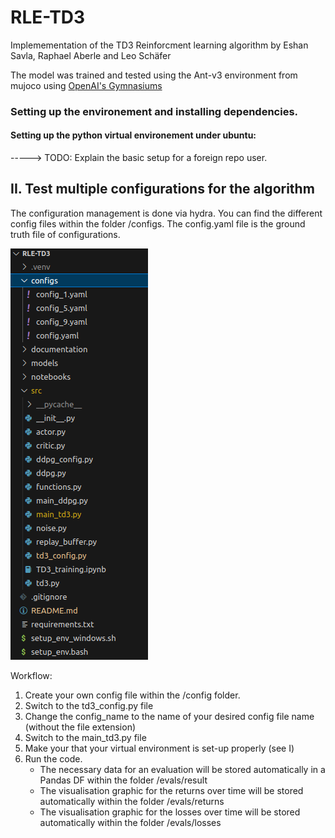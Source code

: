 # RLE-TD3
Implemementation of the TD3 Reinforcment learning algorithm by Eshan Savla, Raphael Aberle and Leo Schäfer

The model was trained and tested using the Ant-v3 environment from mujoco using [OpenAI's Gymnasiums](https://gymnasium.farama.org/index.html)

### Setting up the environement and installing dependencies.

#### Setting up the python virtual environement under ubuntu:


-----> TODO: Explain the basic setup for a foreign repo user.



## II. Test multiple configurations for the algorithm

The configuration management is done via hydra. 
You can find the different config files within the folder /configs.
The config.yaml file is the ground truth file of configurations. 


![Alt text](./documentation/images/Workflow_structure_overview.png)

Workflow:

1. Create your own config file within the /config folder. 
2. Switch to the td3_config.py file
3. Change the config_name to the name of your desired config file name (without the file extension)
4. Switch to the main_td3.py file 
5. Make your that your virtual environment is set-up properly (see I) 
6. Run the code.
    - The necessary data for an evaluation will be stored automatically in a Pandas DF within the folder /evals/result
    - The visualisation graphic for the returns over time will be stored automatically within the folder /evals/returns
    - The visualisation graphic for the losses over time will be stored automatically within the folder /evals/losses

